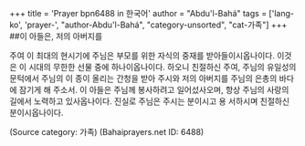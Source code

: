 +++
title = 'Prayer bpn6488 in 한국어'
author = "Abdu'l-Bahá"
tags = ['lang-ko', 'prayer-', "author-Abdu'l-Bahá", "category-unsorted", "cat-가족"]
+++
##이 아들은,  저의 아버지를

주여 이 최대의 현시기에 주님은 부모를 위한 자식의 중재를 받아들이시옵나이다. 이것은 이 시대의 무한한 선물 중에 하나이옵나이다. 하오니 친절하신 주여, 주님의 유일성의 문턱에서 주님의 이 종이 올리는 간청을 받아 주시와 저의 아버지를 주님의 은총의 바다에 잠기게 해 주소서. 이 아들은 주님께 봉사하려고 일어섰사오며, 항상 주님의 사랑의 길에서 노력하고 있사옵나이다. 진실로 주님은 주시는 분이시고 용 서하시며 친절하신 분이시옵나이다.

(Source category: 가족)
(Bahaiprayers.net ID: 6488)
